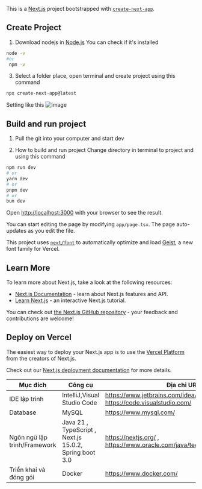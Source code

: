 This is a [Next.js](https://nextjs.org) project bootstrapped with [`create-next-app`](https://nextjs.org/docs/app/api-reference/cli/create-next-app).

## Create Project
1. Download nodejs in [Node.js](https://nodejs.org/en)
   You can check if it's installed
 ```bash
 node -v
 #or
  npm -v
 ```
   
3. Select a folder place, open terminal and create project using this command
```bash
npx create-next-app@latest
```

Setting like this
![image](https://github.com/user-attachments/assets/c462d8b9-a8cf-4c6f-af3e-0f2825c312c8)

## Build and run project
1. Pull the git into your computer and start dev

2. How to build and run project
Change directory in terminal to project and using this command

```bash
npm run dev
# or
yarn dev
# or
pnpm dev
# or
bun dev
```

Open [http://localhost:3000](http://localhost:3000) with your browser to see the result.

You can start editing the page by modifying `app/page.tsx`. The page auto-updates as you edit the file.

This project uses [`next/font`](https://nextjs.org/docs/app/building-your-application/optimizing/fonts) to automatically optimize and load [Geist](https://vercel.com/font), a new font family for Vercel.


## Learn More

To learn more about Next.js, take a look at the following resources:

- [Next.js Documentation](https://nextjs.org/docs) - learn about Next.js features and API.
- [Learn Next.js](https://nextjs.org/learn) - an interactive Next.js tutorial.

You can check out [the Next.js GitHub repository](https://github.com/vercel/next.js) - your feedback and contributions are welcome!

## Deploy on Vercel

The easiest way to deploy your Next.js app is to use the [Vercel Platform](https://vercel.com/new?utm_medium=default-template&filter=next.js&utm_source=create-next-app&utm_campaign=create-next-app-readme) from the creators of Next.js.

Check out our [Next.js deployment documentation](https://nextjs.org/docs/app/building-your-application/deploying) for more details.


| Mục đích                          | Công cụ                           | Địa chỉ URL                                                                 |
|-----------------------------------|-----------------------------------|-----------------------------------------------------------------------------|
| IDE lập trình                     | IntelliJ,Visual Studio Code                          | https://www.jetbrains.com/idea/ , https://code.visualstudio.com/ |
| Database        | MySQL         | https://www.mysql.com/  |
| Ngôn ngữ lập trình/Framework   | Java 21   , TypeScript     , Next.js 15.0.2, Spring boot 3.0            | https://nextjs.org/ , https://www.oracle.com/java/technologies/downloads/| Oracle](https://www.oracle.com/java/technologies/javase-downloads.html) 
| Triển khai và đóng gói | Docker | https://www.docker.com/|